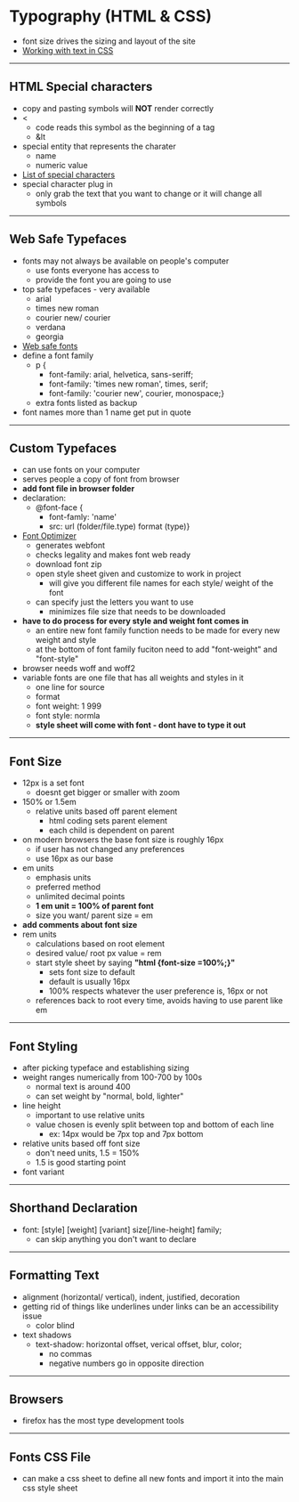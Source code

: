 # Typography (HTML & CSS)
- font size drives the sizing and layout of the site
- <a href = "https://www.w3schools.com/css/css_text.asp">Working with text in CSS </a>
---
## HTML Special characters
- copy and pasting symbols will <b>NOT</b> render correctly
- <
  - code reads this symbol as the beginning of a tag
  - &lt
- special entity that represents the charater
  - name
  - numeric value 
- <a href="https://www.w3schools.com/html/html_symbols.asp">List of special characters </a>
- special character plug in
  - only grab the text that you want to change or it will change all symbols
---
## Web Safe Typefaces
- fonts may not always be available on people's computer
  - use fonts everyone has access to
  - provide the font you are going to use
- top safe typefaces - very available
  - arial
  - times new roman
  - courier new/ courier
  - verdana
  - georgia
- <a href="https://www.w3schools.com/cssref/css_websafe_fonts.asp">Web safe fonts </a>
- define a font family
  - p {
    - font-family: arial, helvetica, sans-seriff;
    - font-family: 'times new roman', times, serif;
    - font-family: 'courier new', courier, monospace;}
  - extra fonts listed as backup
- font names more than 1 name get put in quote
---
## Custom Typefaces
- can use fonts on your computer
- serves people a copy of font from browser
- <b> add font file in browser folder </b>
- declaration:
  - @font-face {
    - font-famly: 'name'
    - src: url (folder/file.type) format (type)}
- <a href="https://www.fontsquirrel.com/">Font Optimizer </a>
  - generates webfont
  - checks legality and makes font web ready
  - download font zip
  - open style sheet given and customize to work in project
    - will give you different file names for each style/ weight of the font
  - can specify just the letters you want to use
    - minimizes file size that needs to be downloaded
- <b> have to do process for every style and weight font comes in </b>
  - an entire new font family function needs to be made for every new weight and style
  - at the bottom of font family fuciton need to add "font-weight" and "font-style"
- browser needs woff and woff2
- variable fonts are one file that has all weights and styles in it
  - one line for source
  - format
  - font weight: 1 999
  - font style: normla
  - <b> style sheet will come with font - dont have to type it out </b>
---
## Font Size
- 12px is a set font 
    - doesnt get bigger or smaller with zoom
- 150% or 1.5em 
    - relative units based off parent element
      - html coding sets parent element
      - each child is dependent on parent
- on modern browsers the base font size is roughly 16px
    - if user has not changed any preferences
    - use 16px as our base
- em units 
    - emphasis units
    - preferred method
    - unlimited decimal points
    - <b> 1 em unit = 100% of parent font </b>
    - size you want/ parent size = em
- <b> add comments about font size </b>
- rem units
  - calculations based on root element
  - desired value/ root px value = rem
  - start style sheet by saying <b> "html {font-size =100%;}" </b>
    - sets font size to default
    - default is usually 16px
    - 100% respects whatever the user preference is, 16px or not
  - references back to root every time, avoids having to use parent like em
---
## Font Styling
- after picking typeface and establishing sizing
- weight ranges numerically from 100-700 by 100s
  - normal text is around 400
  - can set weight by "normal, bold, lighter"
- line height
  - important to use relative units
  - value chosen is evenly split between top and bottom of each line
    - ex: 14px would be 7px top and 7px bottom
- relative units based off font size
  - don't need units, 1.5 = 150%
  - 1.5 is good starting point
- font variant
---
## Shorthand Declaration
- font: [style] [weight] [variant] size[/line-height] family;
  - can skip anything you don't want to declare
---
## Formatting Text
- alignment (horizontal/ vertical), indent, justified, decoration
- getting rid of things like underlines under links can be an accessibility issue
  - color blind
- text shadows
  - text-shadow: horizontal offset, verical offset, blur, color;
    - no commas
    - negative numbers go in opposite direction
---
## Browsers
- firefox has the most type development tools
---
## Fonts CSS File
- can make a css sheet to define all new fonts and import it into the main css style sheet 
 



